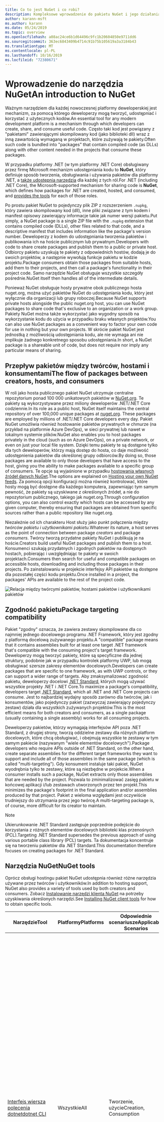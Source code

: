 ```yaml
---
title: Co to jest NuGet i co robi?
description: Kompleksowe wprowadzenie do pakietu NuGet i jego działania
author: karann-msft
ms.author: karann
ms.date: 05/24/2019
ms.topic: overview
ms.openlocfilehash: a08ac24ce6b1d64496c9fc1b20604850e9711dd6
ms.sourcegitcommit: 363ec6843409b4714c91b75b105619a3a3184b43
ms.translationtype: MT
ms.contentlocale: pl-PL
ms.lasthandoff: 10/16/2019
ms.locfileid: "72380671"
---
```

# <a name="an-introduction-to-nuget"></a><span data-ttu-id="3d4d5-103">Wprowadzenie do narzędzia NuGet</span><span class="sxs-lookup"><span data-stu-id="3d4d5-103">An introduction to NuGet</span></span>

<span data-ttu-id="3d4d5-104">Ważnym narzędziem dla każdej nowoczesnej platformy deweloperskiej jest mechanizm, za pomocą którego deweloperzy mogą tworzyć, udostępniać i korzystać z użytecznych kodów.</span><span class="sxs-lookup"><span data-stu-id="3d4d5-104">An essential tool for any modern development platform is a mechanism through which developers can create, share, and consume useful code.</span></span> <span data-ttu-id="3d4d5-105">Często taki kod jest powiązany z "pakietami" zawierającymi skompilowany kod (jako biblioteki dll) wraz z inną zawartością wymaganą w projektach, które zużywają te pakiety.</span><span class="sxs-lookup"><span data-stu-id="3d4d5-105">Often such code is bundled into "packages" that contain compiled code (as DLLs) along with other content needed in the projects that consume these packages.</span></span>

<span data-ttu-id="3d4d5-106">W przypadku platformy .NET (w tym platformy .NET Core) obsługiwany przez firmę Microsoft mechanizm udostępniania kodu to **NuGet**, który definiuje sposób tworzenia, obsługiwania i używania pakietów dla platformy .NET, a [także udostępnia narzędzia](install-nuget-client-tools.md) dla każdej z tych ról.</span><span class="sxs-lookup"><span data-stu-id="3d4d5-106">For .NET (including .NET Core), the Microsoft-supported mechanism for sharing code is **NuGet**, which defines how packages for .NET are created, hosted, and consumed, and [provides the tools](install-nuget-client-tools.md) for each of those roles.</span></span>

<span data-ttu-id="3d4d5-107">Po prostu pakiet NuGet to pojedynczy plik ZIP z rozszerzeniem `.nupkg`, który zawiera skompilowany kod (dll), inne pliki związane z tym kodem i manifest opisowy zawierający informacje takie jak numer wersji pakietu.</span><span class="sxs-lookup"><span data-stu-id="3d4d5-107">Put simply, a NuGet package is a single ZIP file with the `.nupkg` extension that contains compiled code (DLLs), other files related to that code, and a descriptive manifest that includes information like the package's version number.</span></span> <span data-ttu-id="3d4d5-108">Deweloperzy z kodem do udostępniania tworzenia pakietów i publikowania ich na hoście publicznym lub prywatnym.</span><span class="sxs-lookup"><span data-stu-id="3d4d5-108">Developers with code to share create packages and publish them to a public or private host.</span></span> <span data-ttu-id="3d4d5-109">Odbiorcy pakietu uzyskują te pakiety z odpowiednich hostów, dodają je do swoich projektów, a następnie wywołują funkcje pakietu w kodzie projektu.</span><span class="sxs-lookup"><span data-stu-id="3d4d5-109">Package consumers obtain those packages from suitable hosts, add them to their projects, and then call a package's functionality in their project code.</span></span> <span data-ttu-id="3d4d5-110">Samo narzędzie NuGet obsługuje wszystkie szczegóły pośrednie.</span><span class="sxs-lookup"><span data-stu-id="3d4d5-110">NuGet itself then handles all of the intermediate details.</span></span>

<span data-ttu-id="3d4d5-111">Ponieważ NuGet obsługuje hosty prywatne obok publicznego hosta nuget.org, można użyć pakietów NuGet do udostępniania kodu, który jest wyłącznie dla organizacji lub grupy roboczej.</span><span class="sxs-lookup"><span data-stu-id="3d4d5-111">Because NuGet supports private hosts alongside the public nuget.org host, you can use NuGet packages to share code that's exclusive to an organization or a work group.</span></span> <span data-ttu-id="3d4d5-112">Pakiety NuGet można także wykorzystać jako wygodny sposób na wykorzystanie kodu do użycia w przypadku braku własnych projektów.</span><span class="sxs-lookup"><span data-stu-id="3d4d5-112">You can also use NuGet packages as a convenient way to factor your own code for use in nothing but your own projects.</span></span> <span data-ttu-id="3d4d5-113">W skrócie pakiet NuGet jest jednostką z możliwością udostępniania kodu, ale nie wymaga ani nie implikuje żadnego konkretnego sposobu udostępniania.</span><span class="sxs-lookup"><span data-stu-id="3d4d5-113">In short, a NuGet package is a shareable unit of code, but does not require nor imply any particular means of sharing.</span></span>

## <a name="the-flow-of-packages-between-creators-hosts-and-consumers"></a><span data-ttu-id="3d4d5-114">Przepływ pakietów między twórców, hostami i konsumentami</span><span class="sxs-lookup"><span data-stu-id="3d4d5-114">The flow of packages between creators, hosts, and consumers</span></span>

<span data-ttu-id="3d4d5-115">W roli jako hosta publicznego pakiet NuGet utrzymuje centralne repozytorium ponad 100 000 unikatowych pakietów w [NuGet.org](https://www.nuget.org). Te pakiety są wykorzystywane przez miliony deweloperów .NET/.NET Core codziennie.</span><span class="sxs-lookup"><span data-stu-id="3d4d5-115">In its role as a public host, NuGet itself maintains the central repository of over 100,000 unique packages at [nuget.org](https://www.nuget.org). These packages are employed by millions of .NET/.NET Core developers every day.</span></span> <span data-ttu-id="3d4d5-116">Pakiet NuGet umożliwia również hostowanie pakietów prywatnych w chmurze (na przykład na platformie Azure DevOps), w sieci prywatnej lub nawet w lokalnym systemie plików.</span><span class="sxs-lookup"><span data-stu-id="3d4d5-116">NuGet also enables you to host packages privately in the cloud (such as on Azure DevOps), on a private network, or even on just your local file system.</span></span> <span data-ttu-id="3d4d5-117">Dzięki temu pakiety te są dostępne tylko dla tych deweloperów, którzy mają dostęp do hosta, co daje możliwość udostępnienia pakietów dla określonej grupy odbiorców.</span><span class="sxs-lookup"><span data-stu-id="3d4d5-117">By doing so, those packages are available to only those developers that have access to the host, giving you the ability to make packages available to a specific group of consumers.</span></span> <span data-ttu-id="3d4d5-118">Te opcje są wyjaśnione w przypadku [hostowania własnych źródeł danych NuGet](hosting-packages/overview.md).</span><span class="sxs-lookup"><span data-stu-id="3d4d5-118">The options are explained on [Hosting your own NuGet feeds](hosting-packages/overview.md).</span></span> <span data-ttu-id="3d4d5-119">Za pomocą opcji konfiguracji można również kontrolować, które hosty mogą być dostępne dla każdego komputera, zapewniając tym samym pewność, że pakiety są uzyskiwane z określonych źródeł, a nie do repozytorium publicznego, takiego jak nuget.org.</span><span class="sxs-lookup"><span data-stu-id="3d4d5-119">Through configuration options, you can also control exactly which hosts can be accessed by any given computer, thereby ensuring that packages are obtained from specific sources rather than a public repository like nuget.org.</span></span>

<span data-ttu-id="3d4d5-120">Niezależnie od ich charakteru Host służy jako punkt połączenia między *twórców* *pakietu i użytkownikami pakietu.*</span><span class="sxs-lookup"><span data-stu-id="3d4d5-120">Whatever its nature, a host serves as the point of connection between package *creators* and package *consumers*.</span></span> <span data-ttu-id="3d4d5-121">Twórcy tworzą przydatne pakiety NuGet i publikują je na hoście.</span><span class="sxs-lookup"><span data-stu-id="3d4d5-121">Creators build useful NuGet packages and publish them to a host.</span></span> <span data-ttu-id="3d4d5-122">Konsumenci szukają przydatnych i zgodnych pakietów na dostępnych hostach, pobierając i uwzględniając te pakiety w swoich projektach.</span><span class="sxs-lookup"><span data-stu-id="3d4d5-122">Consumers then search for useful and compatible packages on accessible hosts, downloading and including those packages in their projects.</span></span> <span data-ttu-id="3d4d5-123">Po zainstalowaniu w projekcie interfejsy API pakietów są dostępne dla pozostałej części kodu projektu.</span><span class="sxs-lookup"><span data-stu-id="3d4d5-123">Once installed in a project, the packages' APIs are available to the rest of the project code.</span></span>

![Relacja między twórcymi pakietów, hostami pakietów i użytkownikami pakietów](media/nuget-roles.png)

## <a name="package-targeting-compatibility"></a><span data-ttu-id="3d4d5-125">Zgodność pakietu</span><span class="sxs-lookup"><span data-stu-id="3d4d5-125">Package targeting compatibility</span></span>

<span data-ttu-id="3d4d5-126">Pakiet "zgodny" oznacza, że zawiera zestawy skompilowane dla co najmniej jednego docelowego programu .NET Framework, który jest zgodny z platformą docelową zużywanego projektu.</span><span class="sxs-lookup"><span data-stu-id="3d4d5-126">A "compatible" package means that it contains assemblies built for at least one target .NET framework that's compatible with the consuming project's target framework.</span></span> <span data-ttu-id="3d4d5-127">Deweloperzy mogą tworzyć pakiety, które są specyficzne dla jednej struktury, podobnie jak w przypadku kontrolek platformy UWP, lub mogą obsługiwać szersze zakresy elementów docelowych.</span><span class="sxs-lookup"><span data-stu-id="3d4d5-127">Developers can create packages that are specific to one framework, as with UWP controls, or they can support a wider range of targets.</span></span> <span data-ttu-id="3d4d5-128">Aby zmaksymalizować zgodność pakietu, deweloperzy docelowi [.NET Standard](/dotnet/standard/net-standard), których mogą używać wszystkie projekty .NET i .NET Core.</span><span class="sxs-lookup"><span data-stu-id="3d4d5-128">To maximize a package's compatibility, developers target [.NET Standard](/dotnet/standard/net-standard), which all .NET and .NET Core projects can consume.</span></span> <span data-ttu-id="3d4d5-129">Jest to najbardziej wydajny sposób zarówno dla twórców, jak i konsumentów, jako pojedynczy pakiet (zazwyczaj zawierający pojedynczy zestaw) działa dla wszystkich zużywanych projektów.</span><span class="sxs-lookup"><span data-stu-id="3d4d5-129">This is the most efficient means for both creators and consumers, as a single package (usually containing a single assembly) works for all consuming projects.</span></span>

<span data-ttu-id="3d4d5-130">Deweloperzy pakietów, którzy wymagają interfejsów API poza .NET Standard, z drugiej strony, tworzą oddzielne zestawy dla różnych platform docelowych, które chcą obsługiwać, i obejmują wszystkie te zestawy w tym samym pakiecie (nazywanym "wiele elementów docelowych").</span><span class="sxs-lookup"><span data-stu-id="3d4d5-130">Package developers who require APIs outside of .NET Standard, on the other hand, create separate assemblies for the different target frameworks they want to support and include all of those assemblies in the same package (which is called "multi-targeting").</span></span> <span data-ttu-id="3d4d5-131">Gdy konsument instaluje taki pakiet, NuGet wyodrębnia tylko te zestawy, które są niezbędne w projekcie.</span><span class="sxs-lookup"><span data-stu-id="3d4d5-131">When a consumer installs such a package, NuGet extracts only those assemblies that are needed by the project.</span></span> <span data-ttu-id="3d4d5-132">Pozwala to zminimalizować zasięg pakietu w końcowej aplikacji i/lub zestawach utworzonych przez ten projekt.</span><span class="sxs-lookup"><span data-stu-id="3d4d5-132">This minimizes the package's footprint in the final application and/or assemblies produced by that project.</span></span> <span data-ttu-id="3d4d5-133">Pakiet z wieloma względami jest oczywiście trudniejszy do utrzymania przez jego twórcę.</span><span class="sxs-lookup"><span data-stu-id="3d4d5-133">A multi-targeting package is, of course, more difficult for its creator to maintain.</span></span>

> [!Note]
> <span data-ttu-id="3d4d5-134">Ukierunkowanie .NET Standard zastępuje poprzednie podejście do korzystania z różnych elementów docelowych biblioteki klas przenośnych (PCL).</span><span class="sxs-lookup"><span data-stu-id="3d4d5-134">Targeting .NET Standard supersedes the previous approach of using various portable class library (PCL) targets.</span></span> <span data-ttu-id="3d4d5-135">Ta dokumentacja koncentruje się na tworzeniu pakietów dla .NET Standard.</span><span class="sxs-lookup"><span data-stu-id="3d4d5-135">This documentation therefore focuses on creating packages for .NET Standard.</span></span>

## <a name="nuget-tools"></a><span data-ttu-id="3d4d5-136">Narzędzia NuGet</span><span class="sxs-lookup"><span data-stu-id="3d4d5-136">NuGet tools</span></span>

<span data-ttu-id="3d4d5-137">Oprócz obsługi hostingu pakiet NuGet udostępnia również różne narzędzia używane przez twórców i użytkowników.</span><span class="sxs-lookup"><span data-stu-id="3d4d5-137">In addition to hosting support, NuGet also provides a variety of tools used by both creators and consumers.</span></span> <span data-ttu-id="3d4d5-138">Zobacz [Instalowanie narzędzi klienta NuGet](install-nuget-client-tools.md) na potrzeby uzyskiwania określonych narzędzi.</span><span class="sxs-lookup"><span data-stu-id="3d4d5-138">See [Installing NuGet client tools](install-nuget-client-tools.md) for how to obtain specific tools.</span></span>

| <span data-ttu-id="3d4d5-139">Narzędzie</span><span class="sxs-lookup"><span data-stu-id="3d4d5-139">Tool</span></span> | <span data-ttu-id="3d4d5-140">Platformy</span><span class="sxs-lookup"><span data-stu-id="3d4d5-140">Platforms</span></span> | <span data-ttu-id="3d4d5-141">Odpowiednie scenariusze</span><span class="sxs-lookup"><span data-stu-id="3d4d5-141">Applicable Scenarios</span></span> | <span data-ttu-id="3d4d5-142">Opis</span><span class="sxs-lookup"><span data-stu-id="3d4d5-142">Description</span></span> |
| --- | --- | --- | --- |
| [<span data-ttu-id="3d4d5-143">Interfejs wiersza polecenia dotnet</span><span class="sxs-lookup"><span data-stu-id="3d4d5-143">dotnet CLI</span></span>](consume-packages/install-use-packages-dotnet-cli.md) | <span data-ttu-id="3d4d5-144">Wszystkie</span><span class="sxs-lookup"><span data-stu-id="3d4d5-144">All</span></span> | <span data-ttu-id="3d4d5-145">Tworzenie, użycie</span><span class="sxs-lookup"><span data-stu-id="3d4d5-145">Creation, Consumption</span></span> | <span data-ttu-id="3d4d5-146">Narzędzie interfejsu wiersza polecenia dla bibliotek .NET Core i .NET Standard oraz dla projektów w stylu zestawu SDK, które są przeznaczone dla .NET Framework (zobacz [atrybut zestawu SDK](/dotnet/core/tools/csproj#additions)).</span><span class="sxs-lookup"><span data-stu-id="3d4d5-146">CLI tool for .NET Core and .NET Standard libraries, and for SDK-style projects that target .NET Framework (see [SDK attribute](/dotnet/core/tools/csproj#additions)).</span></span> <span data-ttu-id="3d4d5-147">Zapewnia pewne możliwości interfejsu wiersza polecenia NuGet bezpośrednio w łańcuchu narzędzi programu .NET Core.</span><span class="sxs-lookup"><span data-stu-id="3d4d5-147">Provides certain NuGet CLI capabilities directly within the .NET Core tool chain.</span></span> <span data-ttu-id="3d4d5-148">Podobnie jak w przypadku interfejsu wiersza polecenia `nuget.exe` interfejs wiersza polecenia dotnet nie współdziała z projektami programu Visual Studio.</span><span class="sxs-lookup"><span data-stu-id="3d4d5-148">As with the `nuget.exe` CLI, the dotnet CLI does not interact with Visual Studio projects.</span></span> |
| [<span data-ttu-id="3d4d5-149">Interfejs wiersza polecenia nuget.exe</span><span class="sxs-lookup"><span data-stu-id="3d4d5-149">nuget.exe CLI</span></span>](consume-packages/install-use-packages-nuget-cli.md) | <span data-ttu-id="3d4d5-150">Wszystkie</span><span class="sxs-lookup"><span data-stu-id="3d4d5-150">All</span></span> | <span data-ttu-id="3d4d5-151">Tworzenie, użycie</span><span class="sxs-lookup"><span data-stu-id="3d4d5-151">Creation, Consumption</span></span> | <span data-ttu-id="3d4d5-152">Narzędzie interfejsu wiersza polecenia dla bibliotek .NET Framework i projektów spoza zestawu SDK, które są przeznaczone dla .NET Standard bibliotek.</span><span class="sxs-lookup"><span data-stu-id="3d4d5-152">CLI tool for .NET Framework libraries and non-SDK-style projects that target .NET Standard libraries.</span></span> <span data-ttu-id="3d4d5-153">Zapewnia wszystkie możliwości programu NuGet, z zastosowaniem określonych poleceń w odniesieniu do twórców pakietów, niektórych mających zastosowanie tylko do konsumentów i innych.</span><span class="sxs-lookup"><span data-stu-id="3d4d5-153">Provides all NuGet capabilities, with some commands applying specifically to package creators, some applying only to consumers, and others applying to both.</span></span> <span data-ttu-id="3d4d5-154">Na przykład twórcy pakietów używają polecenia `nuget pack`, aby utworzyć pakiet z różnych zestawów i powiązanych plików, odbiorcy pakietu używają `nuget install` do dołączania pakietów do folderu projektu, a wszyscy używają `nuget config` do ustawiania zmiennych konfiguracyjnych NuGet.</span><span class="sxs-lookup"><span data-stu-id="3d4d5-154">For example, package creators use the `nuget pack` command to create a package from various assemblies and related files, package consumers use `nuget install` to include packages in a project folder, and everyone uses `nuget config` to set NuGet configuration variables.</span></span> <span data-ttu-id="3d4d5-155">Jako narzędzie niezależny od platformy, interfejs wiersza polecenia NuGet nie współdziała z projektami programu Visual Studio.</span><span class="sxs-lookup"><span data-stu-id="3d4d5-155">As a platform-agnostic tool, the NuGet CLI does not interact with Visual Studio projects.</span></span> |
| [<span data-ttu-id="3d4d5-156">Konsola menedżera pakietów</span><span class="sxs-lookup"><span data-stu-id="3d4d5-156">Package Manager Console</span></span>](consume-packages/install-use-packages-powershell.md) | <span data-ttu-id="3d4d5-157">Program Visual Studio w systemie Windows</span><span class="sxs-lookup"><span data-stu-id="3d4d5-157">Visual Studio on Windows</span></span> | <span data-ttu-id="3d4d5-158">Zużycie</span><span class="sxs-lookup"><span data-stu-id="3d4d5-158">Consumption</span></span> | <span data-ttu-id="3d4d5-159">Zawiera [polecenia programu PowerShell](reference/Powershell-Reference.md) służące do instalowania i zarządzania pakietami w projektach programu Visual Studio.</span><span class="sxs-lookup"><span data-stu-id="3d4d5-159">Provides [PowerShell commands](reference/Powershell-Reference.md) for installing and managing packages in Visual Studio projects.</span></span> |
| [<span data-ttu-id="3d4d5-160">Interfejs użytkownika menedżera pakietów</span><span class="sxs-lookup"><span data-stu-id="3d4d5-160">Package Manager UI</span></span>](consume-packages/install-use-packages-visual-studio.md) | <span data-ttu-id="3d4d5-161">Program Visual Studio w systemie Windows</span><span class="sxs-lookup"><span data-stu-id="3d4d5-161">Visual Studio on Windows</span></span> | <span data-ttu-id="3d4d5-162">Zużycie</span><span class="sxs-lookup"><span data-stu-id="3d4d5-162">Consumption</span></span> | <span data-ttu-id="3d4d5-163">Oferuje łatwy w użyciu interfejs użytkownika do instalowania pakietów i zarządzania nimi w projektach programu Visual Studio.</span><span class="sxs-lookup"><span data-stu-id="3d4d5-163">Provides an easy-to-use UI for installing and managing packages in Visual Studio projects.</span></span> |
| [<span data-ttu-id="3d4d5-164">Zarządzaj interfejsem użytkownika NuGet</span><span class="sxs-lookup"><span data-stu-id="3d4d5-164">Manage NuGet UI</span></span>](/visualstudio/mac/nuget-walkthrough) | <span data-ttu-id="3d4d5-165">Visual Studio for Mac</span><span class="sxs-lookup"><span data-stu-id="3d4d5-165">Visual Studio for Mac</span></span> | <span data-ttu-id="3d4d5-166">Zużycie</span><span class="sxs-lookup"><span data-stu-id="3d4d5-166">Consumption</span></span> | <span data-ttu-id="3d4d5-167">Zapewnianie łatwego w użyciu interfejsu użytkownika do instalowania pakietów i zarządzania nimi w projektach Visual Studio dla komputerów Mac.</span><span class="sxs-lookup"><span data-stu-id="3d4d5-167">Provide an easy-to-use UI for installing and managing packages in Visual Studio for Mac projects.</span></span> |
| [<span data-ttu-id="3d4d5-168">MSBuild</span><span class="sxs-lookup"><span data-stu-id="3d4d5-168">MSBuild</span></span>](reference/msbuild-targets.md) | <span data-ttu-id="3d4d5-169">Windows</span><span class="sxs-lookup"><span data-stu-id="3d4d5-169">Windows</span></span> | <span data-ttu-id="3d4d5-170">Tworzenie, użycie</span><span class="sxs-lookup"><span data-stu-id="3d4d5-170">Creation, Consumption</span></span> | <span data-ttu-id="3d4d5-171">Zapewnia możliwość tworzenia pakietów i przywracania pakietów używanych w projekcie bezpośrednio za pomocą łańcucha narzędzi programu MSBuild.</span><span class="sxs-lookup"><span data-stu-id="3d4d5-171">Provides the ability to create packages and restore packages used in a project directly through the MSBuild tool chain.</span></span> |

<span data-ttu-id="3d4d5-172">Jak widać, narzędzia NuGet, z którymi pracujesz, zależą od tego, czy tworzysz, zużywają lub publikujesz pakiety oraz na platformie, na której pracujesz.</span><span class="sxs-lookup"><span data-stu-id="3d4d5-172">As you can see, the NuGet tools you work with depend greatly on whether you're creating, consuming, or publishing packages, and the platform on which you're working.</span></span> <span data-ttu-id="3d4d5-173">Twórcy pakietu są zazwyczaj również odbiorcami, którzy tworzą na podstawie funkcjonalności, która istnieje w innych pakietach NuGet.</span><span class="sxs-lookup"><span data-stu-id="3d4d5-173">Package creators are typically also consumers, as they build on top of functionality that exists in other NuGet packages.</span></span> <span data-ttu-id="3d4d5-174">Te pakiety oczywiście mogą być zależne od innych.</span><span class="sxs-lookup"><span data-stu-id="3d4d5-174">And those packages, of course, may in turn depend on still others.</span></span>

<span data-ttu-id="3d4d5-175">Aby uzyskać więcej informacji, Zacznij od [przepływu pracy tworzenia pakietu](create-packages/Overview-and-Workflow.md) i artykułów [przepływu pracy dotyczącego zużycia pakietów](consume-packages/Overview-and-Workflow.md) .</span><span class="sxs-lookup"><span data-stu-id="3d4d5-175">For more information, start with the [Package creation workflow](create-packages/Overview-and-Workflow.md) and [Package consumption workflow](consume-packages/Overview-and-Workflow.md) articles.</span></span>

## <a name="managing-dependencies"></a><span data-ttu-id="3d4d5-176">Zarządzanie zależnościami</span><span class="sxs-lookup"><span data-stu-id="3d4d5-176">Managing dependencies</span></span>

<span data-ttu-id="3d4d5-177">Możliwość łatwej kompilacji w pracy z innymi to jedna z najbardziej zaawansowanych funkcji system zarządzania pakietami.</span><span class="sxs-lookup"><span data-stu-id="3d4d5-177">The ability to easily build on the work of others is one of most powerful features of a package management system.</span></span> <span data-ttu-id="3d4d5-178">W związku z tym większość narzędzi NuGet zarządza tym drzewem zależności lub "grafem" w imieniu projektu.</span><span class="sxs-lookup"><span data-stu-id="3d4d5-178">Accordingly, much of what NuGet does is managing that dependency tree or "graph" on behalf of a project.</span></span> <span data-ttu-id="3d4d5-179">Po prostu należy zainteresować siebie tylko z tymi pakietami, które są bezpośrednio używane w projekcie.</span><span class="sxs-lookup"><span data-stu-id="3d4d5-179">Simply said, you need only concern yourself with those packages that you're directly using in a project.</span></span> <span data-ttu-id="3d4d5-180">Jeśli którykolwiek z tych pakietów korzysta z innych pakietów (które mogą z kolei nadal korzystać z innych), program NuGet bierze pod uwagę wszystkie te zależności niższego poziomu.</span><span class="sxs-lookup"><span data-stu-id="3d4d5-180">If any of those packages themselves consume other packages (which can, in turn, consume still others), NuGet takes care of all those down-level dependencies.</span></span>

<span data-ttu-id="3d4d5-181">Na poniższej ilustracji przedstawiono projekt, który zależy od pięciu pakietów, co z kolei zależy od wielu innych.</span><span class="sxs-lookup"><span data-stu-id="3d4d5-181">The following image shows a project that depends on five packages, which in turn depend on a number of others.</span></span>

![Przykładowy wykres zależności NuGet dla projektu .NET](media/dependency-graph.png)

<span data-ttu-id="3d4d5-183">Zauważ, że niektóre pakiety pojawiają się wiele razy na wykresie zależności.</span><span class="sxs-lookup"><span data-stu-id="3d4d5-183">Notice that some packages appear multiple times in the dependency graph.</span></span> <span data-ttu-id="3d4d5-184">Na przykład istnieją trzy różne konsumenci pakietu B, a każdy odbiorca może także określić inną wersję dla tego pakietu (nie pokazano).</span><span class="sxs-lookup"><span data-stu-id="3d4d5-184">For example, there are three different consumers of package B, and each consumer might also specify a different version for that package (not shown).</span></span> <span data-ttu-id="3d4d5-185">Jest to typowe wystąpienie, szczególnie w przypadku powszechnie używanych pakietów.</span><span class="sxs-lookup"><span data-stu-id="3d4d5-185">This is a common occurrence, especially for widely-used packages.</span></span> <span data-ttu-id="3d4d5-186">Pakiet NuGet na szczęście wykonuje wszystkie czynności twarde, aby dokładnie określić, która wersja pakietu B spełnia wszystkich klientów.</span><span class="sxs-lookup"><span data-stu-id="3d4d5-186">NuGet fortunately does all the hard work to determine exactly which version of package B satisfies all consumers.</span></span> <span data-ttu-id="3d4d5-187">Następnie program NuGet wykonuje te same działania dla wszystkich innych pakietów, niezależnie od tego, jak głębokiego wykresu zależności.</span><span class="sxs-lookup"><span data-stu-id="3d4d5-187">NuGet then does the same for all other packages, no matter how deep the dependency graph.</span></span>

<span data-ttu-id="3d4d5-188">Aby uzyskać więcej informacji o tym, jak program NuGet wykonuje tę usługę, zobacz [rozpoznawanie zależności](concepts/dependency-resolution.md).</span><span class="sxs-lookup"><span data-stu-id="3d4d5-188">For more details on how NuGet performs this service, see [Dependency resolution](concepts/dependency-resolution.md).</span></span>

## <a name="tracking-references-and-restoring-packages"></a><span data-ttu-id="3d4d5-189">Śledzenie odwołań i przywracanie pakietów</span><span class="sxs-lookup"><span data-stu-id="3d4d5-189">Tracking references and restoring packages</span></span>

<span data-ttu-id="3d4d5-190">Ponieważ projekty mogą łatwo przechodzić między komputery deweloperskie, repozytoria kontroli źródła, serwery kompilacji i tak dalej, wysoce niepraktyczne jest utrzymywanie binarnych zestawów pakietów NuGet bezpośrednio powiązanych z projektem.</span><span class="sxs-lookup"><span data-stu-id="3d4d5-190">Because projects can easily move between developer computers, source control repositories, build servers, and so forth, it's highly impractical to keep the binary assemblies of NuGet packages directly bound to a project.</span></span> <span data-ttu-id="3d4d5-191">Dzięki temu każda kopia projektu niekoniecznie bloated (a tym samym miejsce w repozytoriach kontroli źródła).</span><span class="sxs-lookup"><span data-stu-id="3d4d5-191">Doing so would make each copy of the project unnecessarily bloated (and thereby waste space in source control repositories).</span></span> <span data-ttu-id="3d4d5-192">Może być również trudne do aktualizowania plików binarnych pakietu do nowszych wersji, ponieważ należy zastosować aktualizacje we wszystkich kopiach projektu.</span><span class="sxs-lookup"><span data-stu-id="3d4d5-192">It would also make it very difficult to update package binaries to newer versions as updates would have to be applied across all copies of the project.</span></span>

<span data-ttu-id="3d4d5-193">Zamiast tego program NuGet utrzymuje prostą listę referencyjną pakietów, od których zależy projekt, w tym zarówno zależności najwyższego poziomu, jak i niskiego poziomu.</span><span class="sxs-lookup"><span data-stu-id="3d4d5-193">NuGet instead maintains a simple reference list of the packages upon which a project depends, including both top-level and down-level dependencies.</span></span> <span data-ttu-id="3d4d5-194">Oznacza to, że za każdym razem, gdy instalujesz pakiet z jakiegoś hosta w projekcie, NuGet rejestruje identyfikator pakietu i numer wersji na liście referencyjnej.</span><span class="sxs-lookup"><span data-stu-id="3d4d5-194">That is, whenever you install a package from some host into a project, NuGet records the package identifier and version number in the reference list.</span></span> <span data-ttu-id="3d4d5-195">(Odinstalowanie pakietu oczywiście powoduje usunięcie go z listy). Następnie pakiet NuGet umożliwia przywrócenie wszystkich pakietów, do których istnieją odwołania, zgodnie z opisem w temacie [przywracanie pakietu](consume-packages/package-restore.md).</span><span class="sxs-lookup"><span data-stu-id="3d4d5-195">(Uninstalling a package, of course, removes it from the list.) NuGet then provides a means to restore all referenced packages upon request, as described on [Package restore](consume-packages/package-restore.md).</span></span>

![Lista odwołań NuGet jest tworzona podczas instalacji pakietu i może być używana do przywracania pakietów w innym miejscu](media/nuget-restore.png)

<span data-ttu-id="3d4d5-197">Po wybraniu tylko listy odwołania program NuGet może ponownie zainstalować&mdash;, czyli *przywrócić*&mdash;wszystkie te pakiety z hostów publicznych i/lub prywatnych w późniejszym czasie.</span><span class="sxs-lookup"><span data-stu-id="3d4d5-197">With only the reference list, NuGet can then reinstall&mdash;that is, *restore*&mdash;all of those packages from public and/or private hosts at any later time.</span></span> <span data-ttu-id="3d4d5-198">Podczas zatwierdzania projektu do kontroli źródła lub udostępniania go w inny sposób należy uwzględnić tylko listę odwołania i wykluczyć wszystkie pliki binarne pakietów (zobacz [pakiety i kontrola źródła](consume-packages/packages-and-source-control.md)).</span><span class="sxs-lookup"><span data-stu-id="3d4d5-198">When committing a project to source control, or sharing it in some other way, you include only the reference list and exclude any package binaries (see [Packages and source control](consume-packages/packages-and-source-control.md).)</span></span>

<span data-ttu-id="3d4d5-199">Komputer, który odbiera projekt, taki jak serwer kompilacji, który uzyskuje kopię projektu w ramach zautomatyzowanego systemu wdrażania, po prostu prosi NuGet o przywrócenie zależności, gdy są potrzebne.</span><span class="sxs-lookup"><span data-stu-id="3d4d5-199">The computer that receives a project, such as a build server obtaining a copy of the project as part of an automated deployment system, simply asks NuGet to restore dependencies whenever they're needed.</span></span> <span data-ttu-id="3d4d5-200">Systemy kompilacji, takie jak Azure DevOps, udostępniają kroki "Przywróć NuGet" w tym konkretnym celu.</span><span class="sxs-lookup"><span data-stu-id="3d4d5-200">Build systems like Azure DevOps provide "NuGet restore" steps for this exact purpose.</span></span> <span data-ttu-id="3d4d5-201">Podobnie, gdy deweloperzy uzyskują kopię projektu (jak w przypadku klonowania repozytorium), mogą wywołać polecenie takie jak `nuget restore` (interfejs wiersza polecenia NuGet), `dotnet restore` (interfejs wiersza polecenia dotnet) lub `Install-Package` (konsola Menedżera pakietów), aby uzyskać wszystkie wymagane pakiety.</span><span class="sxs-lookup"><span data-stu-id="3d4d5-201">Similarly, when developers obtain a copy of a project (as when cloning a repository), they can invoke command like `nuget restore` (NuGet CLI), `dotnet restore` (dotnet CLI), or `Install-Package` (Package Manager Console) to obtain all the necessary packages.</span></span> <span data-ttu-id="3d4d5-202">Program Visual Studio, z jego części, automatycznie przywraca pakiety podczas kompilowania projektu (pod warunkiem, że automatyczne przywracanie jest włączone, zgodnie z opisem w [przywracania pakietu](consume-packages/package-restore.md)).</span><span class="sxs-lookup"><span data-stu-id="3d4d5-202">Visual Studio, for its part, automatically restores packages when building a project (provided that automatic restore is enabled, as described on [Package restore](consume-packages/package-restore.md)).</span></span>

<span data-ttu-id="3d4d5-203">Jasno rzecz mówiąc, podstawowa rola narzędzia NuGet, w której deweloperzy są przechowywał tę listę referencyjną w imieniu projektu i dostarczającą środki do wydajnego przywracania (i aktualizowania) tych pakietów, do których się odwołuje.</span><span class="sxs-lookup"><span data-stu-id="3d4d5-203">Clearly, then, NuGet's primary role where developers are concerned is maintaining that reference list on behalf of your project and providing the means to efficiently restore (and update) those referenced packages.</span></span> <span data-ttu-id="3d4d5-204">Ta lista jest utrzymywana w jednym z dwóch *formatów zarządzania pakietami*, ponieważ są one wywoływane:</span><span class="sxs-lookup"><span data-stu-id="3d4d5-204">This list is maintained in one of two *package management formats*, as they're called:</span></span>

- <span data-ttu-id="3d4d5-205">[PackageReference](consume-packages/package-references-in-project-files.md) (lub "odwołania do pakietów w plikach projektu") | *(NuGet 4.0 +)* Zachowuje listę zależności najwyższego poziomu projektu bezpośrednio w pliku projektu, więc nie jest wymagany żaden oddzielny plik.</span><span class="sxs-lookup"><span data-stu-id="3d4d5-205">[PackageReference](consume-packages/package-references-in-project-files.md) (or "package references in project files") | *(NuGet 4.0+)* Maintains a list of a project's top-level dependencies directly within the project file, so no separate file is needed.</span></span> <span data-ttu-id="3d4d5-206">Skojarzony plik, `obj/project.assets.json`, jest generowany dynamicznie w celu zarządzania ogólnym wykresem zależności pakietów używanych przez projekt wraz ze wszystkimi zależnościami niskiego poziomu.</span><span class="sxs-lookup"><span data-stu-id="3d4d5-206">An associated file, `obj/project.assets.json`, is dynamically generated to manage the overall dependency graph of the packages that a project uses along with all down-level dependencies.</span></span> <span data-ttu-id="3d4d5-207">PackageReference jest zawsze używana przez projekty .NET Core.</span><span class="sxs-lookup"><span data-stu-id="3d4d5-207">PackageReference is always used by .NET Core projects.</span></span>

- <span data-ttu-id="3d4d5-208">[`packages.config`](reference/packages-config.md): *(NuGet 1.0 +)* plik XML, który przechowuje płaską listę wszystkich zależności w projekcie, w tym zależności innych zainstalowanych pakietów.</span><span class="sxs-lookup"><span data-stu-id="3d4d5-208">[`packages.config`](reference/packages-config.md): *(NuGet 1.0+)* An XML file that maintains a flat list of all dependencies in the project, including the dependencies of other installed packages.</span></span> <span data-ttu-id="3d4d5-209">Zainstalowane lub przywrócone pakiety są przechowywane w folderze `packages`.</span><span class="sxs-lookup"><span data-stu-id="3d4d5-209">Installed or restored packages are stored in a `packages` folder.</span></span>

<span data-ttu-id="3d4d5-210">Który format zarządzania pakietami jest używany w dowolnym projekcie, zależy od typu projektu i dostępnej wersji programu NuGet (i/lub programu Visual Studio).</span><span class="sxs-lookup"><span data-stu-id="3d4d5-210">Which package management format is employed in any given project depends on the project type, and the available version of NuGet (and/or Visual Studio).</span></span> <span data-ttu-id="3d4d5-211">Aby sprawdzić, jaki format jest używany, po zainstalowaniu pierwszego pakietu poszukaj `packages.config` w katalogu głównym projektu.</span><span class="sxs-lookup"><span data-stu-id="3d4d5-211">To check what format is being used, simply look for `packages.config` in the project root after installing your first package.</span></span> <span data-ttu-id="3d4d5-212">Jeśli nie masz tego pliku, poszukaj w pliku projektu bezpośrednio dla elementu \<PackageReference\>.</span><span class="sxs-lookup"><span data-stu-id="3d4d5-212">If you don't have that file, look in the project file directly for a \<PackageReference\> element.</span></span>

<span data-ttu-id="3d4d5-213">W przypadku wybrania opcji zalecamy użycie PackageReference.</span><span class="sxs-lookup"><span data-stu-id="3d4d5-213">When you have a choice, we recommend using PackageReference.</span></span> <span data-ttu-id="3d4d5-214">`packages.config` jest utrzymywana w starszych celach i nie jest już w fazie aktywnej.</span><span class="sxs-lookup"><span data-stu-id="3d4d5-214">`packages.config` is maintained for legacy purposes and is no longer under active development.</span></span>

> [!Tip]
> <span data-ttu-id="3d4d5-215">W różnych `nuget.exe` polecenia interfejsu CLI, takie jak `nuget install`, nie należy automatycznie dodawać pakietu do listy referencyjnej.</span><span class="sxs-lookup"><span data-stu-id="3d4d5-215">Various `nuget.exe` CLI commands, like `nuget install`, do not automatically add the package to the reference list.</span></span> <span data-ttu-id="3d4d5-216">Lista jest aktualizowana podczas instalowania pakietu przy użyciu Menedżera pakietów programu Visual Studio (interfejsu użytkownika lub konsoli) oraz interfejsu wiersza polecenia `dotnet.exe`.</span><span class="sxs-lookup"><span data-stu-id="3d4d5-216">The list is updated when installing a package with the Visual Studio Package Manager (UI or Console), and with `dotnet.exe` CLI.</span></span>

## <a name="what-else-does-nuget-do"></a><span data-ttu-id="3d4d5-217">Co jeszcze robi pakiet NuGet?</span><span class="sxs-lookup"><span data-stu-id="3d4d5-217">What else does NuGet do?</span></span>

<span data-ttu-id="3d4d5-218">Dotychczas znasz następujące cechy programu NuGet:</span><span class="sxs-lookup"><span data-stu-id="3d4d5-218">So far you've learned the following characteristics of NuGet:</span></span>

- <span data-ttu-id="3d4d5-219">Pakiet NuGet udostępnia centralne repozytorium nuget.org z obsługą hostingu prywatnego.</span><span class="sxs-lookup"><span data-stu-id="3d4d5-219">NuGet provides the central nuget.org repository with support for private hosting.</span></span>
- <span data-ttu-id="3d4d5-220">Pakiet NuGet oferuje deweloperom narzędzia potrzebne do tworzenia, publikowania i zużywania pakietów.</span><span class="sxs-lookup"><span data-stu-id="3d4d5-220">NuGet provides the tools developers need for creating, publishing, and consuming packages.</span></span>
- <span data-ttu-id="3d4d5-221">Co najważniejsze, NuGet zachowuje listę referencyjną pakietów używanych w projekcie oraz możliwość przywracania i aktualizowania tych pakietów z tej listy.</span><span class="sxs-lookup"><span data-stu-id="3d4d5-221">Most importantly, NuGet maintains a reference list of packages used in a project and the ability to restore and update those packages from that list.</span></span>

<span data-ttu-id="3d4d5-222">Aby procesy te działały wydajnie, pakiet NuGet wykonuje pewne optymalizacje w tle.</span><span class="sxs-lookup"><span data-stu-id="3d4d5-222">To make these processes work efficiently, NuGet does some behind-the-scenes optimizations.</span></span> <span data-ttu-id="3d4d5-223">W szczególności program NuGet zarządza pamięcią podręczną pakietu i folderem pakietów globalnych na potrzeby instalacji i ponownej instalacji skrótów.</span><span class="sxs-lookup"><span data-stu-id="3d4d5-223">Most notably, NuGet manages a package cache and a global packages folder to shortcut installation and reinstallation.</span></span> <span data-ttu-id="3d4d5-224">Pamięć podręczna pozwala uniknąć pobierania pakietu, który został już zainstalowany na komputerze.</span><span class="sxs-lookup"><span data-stu-id="3d4d5-224">The cache avoids downloading a package that's already been installed on the machine.</span></span> <span data-ttu-id="3d4d5-225">Folder pakiety globalne umożliwia wielu projektom współużytkowanie tego samego zainstalowanego pakietu, co zmniejsza ogólną wpływ narzędzia NuGet na komputerze.</span><span class="sxs-lookup"><span data-stu-id="3d4d5-225">The global packages folder allows multiple projects to share the same installed package, thereby reducing NuGet's overall footprint on the computer.</span></span> <span data-ttu-id="3d4d5-226">Folder pamięci podręcznej i pakiety globalne są również bardzo przydatne, gdy często przywracasz większą liczbę pakietów, jak na serwerze kompilacji.</span><span class="sxs-lookup"><span data-stu-id="3d4d5-226">The cache and global packages folder are also very helpful when you're frequently restoring a larger number of packages, as on a build server.</span></span> <span data-ttu-id="3d4d5-227">Aby uzyskać więcej informacji na temat tych mechanizmów, zobacz [Zarządzanie pakietami globalnymi i folderami pamięci podręcznej](consume-packages/managing-the-global-packages-and-cache-folders.md).</span><span class="sxs-lookup"><span data-stu-id="3d4d5-227">For more details on these mechanisms, see [Managing the global packages and cache folders](consume-packages/managing-the-global-packages-and-cache-folders.md).</span></span>

<span data-ttu-id="3d4d5-228">W ramach pojedynczego projektu, pakiet NuGet zarządza ogólnym wykresem zależności, który ponownie obejmuje rozwiązywanie wielu odwołań do różnych wersji tego samego pakietu.</span><span class="sxs-lookup"><span data-stu-id="3d4d5-228">Within an individual project, NuGet manages the overall dependency graph, which again includes resolving multiple references to different versions of the same package.</span></span> <span data-ttu-id="3d4d5-229">Dość często zdarza się, że projekt bierze zależność od jednego lub większej liczby pakietów, które same mają te same zależności.</span><span class="sxs-lookup"><span data-stu-id="3d4d5-229">It's quite common that a project takes a dependency on one or more packages that themselves have the same dependencies.</span></span> <span data-ttu-id="3d4d5-230">Niektóre z najbardziej przydatnych pakietów narzędzi na nuget.org są wykorzystywane przez wiele innych pakietów.</span><span class="sxs-lookup"><span data-stu-id="3d4d5-230">Some of the most useful utility packages on nuget.org are employed by many other packages.</span></span> <span data-ttu-id="3d4d5-231">W całym grafie zależności można łatwo uzyskać dziesięć różnych odwołań do różnych wersji tego samego pakietu.</span><span class="sxs-lookup"><span data-stu-id="3d4d5-231">In the entire dependency graph, then, you could easily have ten different references to different versions of the same package.</span></span> <span data-ttu-id="3d4d5-232">Aby uniknąć przełączenia wielu wersji tego pakietu do samej aplikacji, program NuGet sortuje, która wersja może być używana przez wszystkich klientów.</span><span class="sxs-lookup"><span data-stu-id="3d4d5-232">To avoid bringing multiple versions of that package into the application itself, NuGet sorts out which single version can be used by all consumers.</span></span> <span data-ttu-id="3d4d5-233">(Aby uzyskać więcej informacji, zobacz [rozpoznawanie zależności](concepts/dependency-resolution.md)).</span><span class="sxs-lookup"><span data-stu-id="3d4d5-233">(For more information, see [Dependency Resolution](concepts/dependency-resolution.md).)</span></span>

<span data-ttu-id="3d4d5-234">Poza tym, pakiet NuGet zachowuje wszystkie specyfikacje związane ze strukturą pakietów (w tym [lokalizacjami](create-packages/creating-localized-packages.md) i [symbolami debugowania](create-packages/symbol-packages-snupkg.md)) oraz ich [odwołania](consume-packages/package-references-in-project-files.md) (w tym [zakresami wersji](concepts/package-versioning.md#version-ranges-and-wildcards) i [wersjami wstępnymi](create-packages/prerelease-packages.md)). Pakiet NuGet udostępnia również różne interfejsy API służące do programistycznej pracy z usługami i zapewnia wsparcie dla deweloperów, którzy piszą rozszerzenia programu Visual Studio i szablony projektów.</span><span class="sxs-lookup"><span data-stu-id="3d4d5-234">Beyond that, NuGet maintains all the specifications related to how packages are structured (including [localization](create-packages/creating-localized-packages.md) and [debug symbols](create-packages/symbol-packages-snupkg.md)) and how they are [referenced](consume-packages/package-references-in-project-files.md) (including [version ranges](concepts/package-versioning.md#version-ranges-and-wildcards) and [pre-release versions](create-packages/prerelease-packages.md).) NuGet also provides various APIs to work with its services programmatically, and provides support for developers who write Visual Studio extensions and project templates.</span></span>

<span data-ttu-id="3d4d5-235">Poświęć chwilę na przejrzenie spisu treści tej dokumentacji i zobaczysz wszystkie te funkcje w tym miejscu oraz informacje o wersji Datowanie z powrotem do początku narzędzia NuGet.</span><span class="sxs-lookup"><span data-stu-id="3d4d5-235">Take a moment to browse the table of contents for this documentation, and you see all of these capabilities represented there, along with release notes dating back to NuGet's beginnings.</span></span>

## <a name="comments-contributions-and-issues"></a><span data-ttu-id="3d4d5-236">Komentarze, wkłady i problemy</span><span class="sxs-lookup"><span data-stu-id="3d4d5-236">Comments, contributions, and issues</span></span>

<span data-ttu-id="3d4d5-237">Na koniec bardzo dużo komentarzy i wkładów do tej dokumentacji&mdash;po prostu wybierz pozycję **Opinie** i **Edycja** w górnej części dowolnej strony lub odwiedź [listę problemów](https://github.com/NuGet/docs.microsoft.com-nuget/issues) z repozytorium i dokumentacją witryny [docs](https://github.com/NuGet/docs.microsoft.com-nuget/) w witrynie GitHub.</span><span class="sxs-lookup"><span data-stu-id="3d4d5-237">Finally, we very much welcome comments and contributions to this documentation&mdash;just select the **Feedback** and **Edit** commands on the top of any page, or visit the [docs repository](https://github.com/NuGet/docs.microsoft.com-nuget/) and [docs issue list](https://github.com/NuGet/docs.microsoft.com-nuget/issues) on GitHub.</span></span>

<span data-ttu-id="3d4d5-238">Powitamy również udziały w programie NuGet w [różnych repozytoriach usługi GitHub](https://github.com/NuGet/Home). Problemy dotyczące narzędzia NuGet można znaleźć na [https://github.com/NuGet/home/issues](https://github.com/NuGet/home/issues).</span><span class="sxs-lookup"><span data-stu-id="3d4d5-238">We also welcome contributions to NuGet itself through its [various GitHub repositories](https://github.com/NuGet/Home); NuGet issues can be found on [https://github.com/NuGet/home/issues](https://github.com/NuGet/home/issues).</span></span>

<span data-ttu-id="3d4d5-239">Korzystaj z Twojego środowiska NuGet!</span><span class="sxs-lookup"><span data-stu-id="3d4d5-239">Enjoy your NuGet experience!</span></span>

